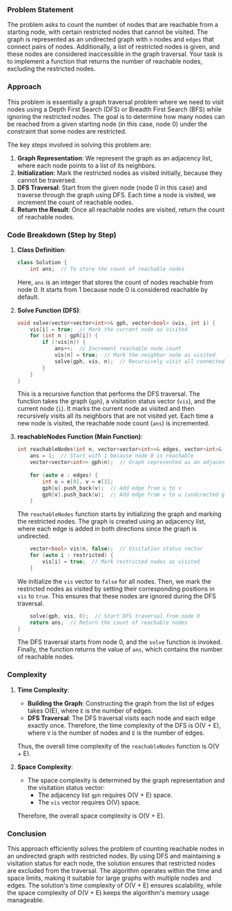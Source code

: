 ### Problem Statement

The problem asks to count the number of nodes that are reachable from a starting node, with certain restricted nodes that cannot be visited. The graph is represented as an undirected graph with `n` nodes and `edges` that connect pairs of nodes. Additionally, a list of restricted nodes is given, and these nodes are considered inaccessible in the graph traversal. Your task is to implement a function that returns the number of reachable nodes, excluding the restricted nodes.

### Approach

This problem is essentially a graph traversal problem where we need to visit nodes using a Depth First Search (DFS) or Breadth First Search (BFS) while ignoring the restricted nodes. The goal is to determine how many nodes can be reached from a given starting node (in this case, node 0) under the constraint that some nodes are restricted.

The key steps involved in solving this problem are:

1. **Graph Representation**: We represent the graph as an adjacency list, where each node points to a list of its neighbors.
2. **Initialization**: Mark the restricted nodes as visited initially, because they cannot be traversed.
3. **DFS Traversal**: Start from the given node (node 0 in this case) and traverse through the graph using DFS. Each time a node is visited, we increment the count of reachable nodes.
4. **Return the Result**: Once all reachable nodes are visited, return the count of reachable nodes.

### Code Breakdown (Step by Step)

1. **Class Definition**:
    ```cpp
    class Solution {
        int ans;  // To store the count of reachable nodes
    ```
    Here, `ans` is an integer that stores the count of nodes reachable from node 0. It starts from 1 because node 0 is considered reachable by default.

2. **Solve Function (DFS)**:
    ```cpp
    void solve(vector<vector<int>>& gph, vector<bool> &vis, int i) {
        vis[i] = true;  // Mark the current node as visited
        for (int n : gph[i]) {
            if (!vis[n]) {
                ans++;  // Increment reachable node count
                vis[n] = true;  // Mark the neighbor node as visited
                solve(gph, vis, n);  // Recursively visit all connected nodes
            }
        }
    }
    ```
    This is a recursive function that performs the DFS traversal. The function takes the graph (`gph`), a visitation status vector (`vis`), and the current node (`i`). It marks the current node as visited and then recursively visits all its neighbors that are not visited yet. Each time a new node is visited, the reachable node count (`ans`) is incremented.

3. **reachableNodes Function (Main Function)**:
    ```cpp
    int reachableNodes(int n, vector<vector<int>>& edges, vector<int>& restricted) {
        ans = 1;  // Start with 1 because node 0 is reachable
        vector<vector<int>> gph(n);  // Graph represented as an adjacency list
        
        for (auto e : edges) {
            int u = e[0], v = e[1];
            gph[u].push_back(v);  // Add edge from u to v
            gph[v].push_back(u);  // Add edge from v to u (undirected graph)
        }
    ```
    The `reachableNodes` function starts by initializing the graph and marking the restricted nodes. The graph is created using an adjacency list, where each edge is added in both directions since the graph is undirected. 

    ```cpp
        vector<bool> vis(n, false);  // Visitation status vector
        for (auto i : restricted) {
            vis[i] = true;  // Mark restricted nodes as visited
        }
    ```
    We initialize the `vis` vector to `false` for all nodes. Then, we mark the restricted nodes as visited by setting their corresponding positions in `vis` to `true`. This ensures that these nodes are ignored during the DFS traversal.

    ```cpp
        solve(gph, vis, 0);  // Start DFS traversal from node 0
        return ans;  // Return the count of reachable nodes
    }
    ```
    The DFS traversal starts from node 0, and the `solve` function is invoked. Finally, the function returns the value of `ans`, which contains the number of reachable nodes.

### Complexity

1. **Time Complexity**:
    - **Building the Graph**: Constructing the graph from the list of edges takes O(E), where `E` is the number of edges.
    - **DFS Traversal**: The DFS traversal visits each node and each edge exactly once. Therefore, the time complexity of the DFS is O(V + E), where `V` is the number of nodes and `E` is the number of edges.
    
    Thus, the overall time complexity of the `reachableNodes` function is O(V + E).

2. **Space Complexity**:
    - The space complexity is determined by the graph representation and the visitation status vector:
        - The adjacency list `gph` requires O(V + E) space.
        - The `vis` vector requires O(V) space.
    
    Therefore, the overall space complexity is O(V + E).

### Conclusion

This approach efficiently solves the problem of counting reachable nodes in an undirected graph with restricted nodes. By using DFS and maintaining a visitation status for each node, the solution ensures that restricted nodes are excluded from the traversal. The algorithm operates within the time and space limits, making it suitable for large graphs with multiple nodes and edges. The solution's time complexity of O(V + E) ensures scalability, while the space complexity of O(V + E) keeps the algorithm's memory usage manageable.